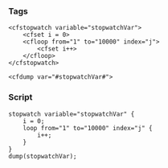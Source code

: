 ### Tags

```lucee+trycf
<cfstopwatch variable="stopwatchVar">
    <cfset i = 0>
    <cfloop from="1" to="10000" index="j">
        <cfset i++>
    </cfloop>
</cfstopwatch>

<cfdump var="#stopwatchVar#">
```

### Script

```luceescript+trycf
stopwatch variable="stopwatchVar" {
    i = 0;
    loop from="1" to="10000" index="j" {
        i++;
    }
}
dump(stopwatchVar);
```
